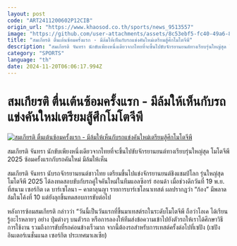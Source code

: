 ```yaml
---
layout: post
code: "ART2411200602P12CIB"
origin_url: "https://www.khaosod.co.th/sports/news_9513557"
image: "https://github.com/user-attachments/assets/8c53ebf5-fc40-49a6-8c59-5275eee982d1"
title: "สมเกียรติ ตื่นเต้นซ้อมครั้งแรก - มีล้มให้เห็นกับรถแข่งคันใหม่เตรียมสู้ศึกโมโตจีพี"
description: "สมเกียรติ จันทรา นักขับเพียงหนึ่งเดียวจากไทยที่จะขึ้นไปขับจักรยานยนต์ทางเรียบรุ่นใหญ่สุด โมโตจีพี 2025 ซ้อมครั้งแรกกับรถคันใหม่ มีล้มให้เห็น"
category: "SPORTS"
language: "th"
date: 2024-11-20T06:06:17.994Z
---
```


# สมเกียรติ ตื่นเต้นซ้อมครั้งแรก - มีล้มให้เห็นกับรถแข่งคันใหม่เตรียมสู้ศึกโมโตจีพี

[![สมเกียรติ ตื่นเต้นซ้อมครั้งแรก - มีล้มให้เห็นกับรถแข่งคันใหม่เตรียมสู้ศึกโมโตจีพี](https://www.khaosod.co.th/wpapp/uploads/2024/11/Chantra.jpg "สมเกียรติ ตื่นเต้นซ้อมครั้งแรก - มีล้มให้เห็นกับรถแข่งคันใหม่เตรียมสู้ศึกโมโตจีพี")](https://www.khaosod.co.th/wpapp/uploads/2024/11/Chantra.jpg)

สมเกียรติ จันทรา นักขับเพียงหนึ่งเดียวจากไทยที่จะขึ้นไปขับจักรยานยนต์ทางเรียบรุ่นใหญ่สุด โมโตจีพี 2025 ซ้อมครั้งแรกกับรถคันใหม่ มีล้มให้เห็น

สมเกียรติ จันทรา นับรถจักรยานยนต์ชาวไทย เตรียมขึ้นไปแข่งจักรยานยนต์ชิงแชมป์โลก รุ่นใหญ่สุด โมโตจีพี 2025 ได้ลงทดสอบขับกับรถคู่ใจคันใหม่ในทีมแอลซีอาร์ ฮอนด้า เมื่อช่วงดึกวันที่ 19 พ.ย. ที่สนาม เซอร์กิต เด บาร์เซโลนา – คาตาลุนญา รายการบาร์เซโลนาเทสต์ ผลปรากฏว่า “ก้อง” มีพลาดล้มในโค้งที่ 10 แต่ยังลุกขึ้นทดสอบการขับต่อไป

หลังการซ้อมสมเกียรติ กล่าวว่า “วันนี้เป็นวันแรกที่ขึ้นมาเทสต์รถในระดับโมโตจีพี ถือว่าโอเค ได้เรียนรู้อะไรหลายๆ อย่าง ปุ่มต่างๆ บนตัวรถ หรือการลองให้ทีมส่งข้อความเข้าไปยังตัวรถให้เราได้ศึกษาวิธีการใช้งาน รวมถึงการขับที่รถค่อนข้างเร็วมาก จากนี้ต้องรอสำหรับการเทสต์ครั้งต่อไปที่เซปัง (เซปัง อินเตอร์เนชั่นแนล เซอร์กิต ประเทศมาเลเซีย)